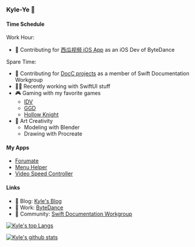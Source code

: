 ### Kyle-Ye 👋

#### Time Schedule

Work Hour:
- 🍉 Contributing for [西瓜视频 iOS App](https://www.ixigua.com/app/) as an iOS Dev of ByteDance

Spare Time:
- 📒 Contributing for [DocC projects](https://github.com/apple/swift-docc) as a member of Swift Documentation Workgroup
- 👨‍💻 Recently working with SwiftUI stuff
- 🎮 Gaming with my favorite games
  - [IDV](https://www.identityvgame.com)
  - [GGD](https://gaggle.fun/goose-goose-duck)
  - [Hollow Knight](https://www.hollowknight.com/)
- 🎨 Art Creativity
  - Modeling with Blender
  - Drawing with Procreate
 
#### My Apps

- [Forumate](https://github.com/Kyle-Ye/Forumate)
- [Menu Helper](https://github.com/Kyle-Ye/MenuHelper)
- [Video Speed Controller](https://github.com/Kyle-Ye/Video-Speed-Controller)

#### Links
- 📝 Blog: [Kyle's Blog](https://kyleye.top)
- 🔭 Work: [ByteDance](https://www.bytedance.com/en/)
- 🥳 Community: [Swift Documentation Workgroup](https://www.swift.org/documentation-workgroup/)

[![Kyle's top Langs](https://github-readme-stats.vercel.app/api/top-langs/?username=Kyle-Ye&layout=compact)](https://github.com/anuraghazra/github-readme-stats)

[![Kyle's github stats](https://github-readme-stats.vercel.app/api?username=Kyle-Ye&show_icons=true)](https://github.com/anuraghazra/github-readme-stats)

